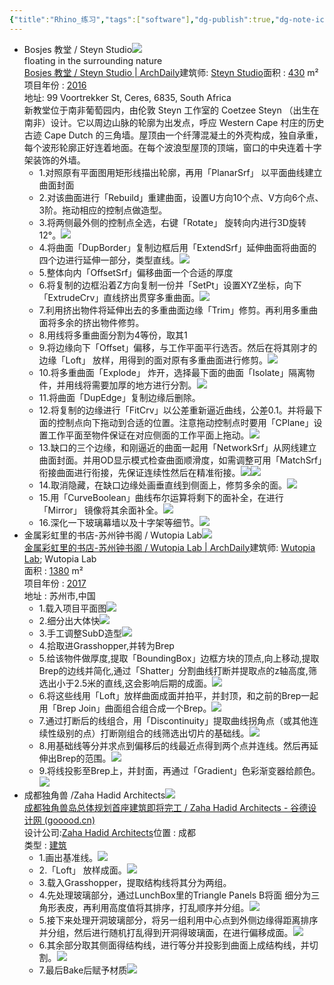 ```yaml
---
{"title":"Rhino_练习","tags":["software"],"dg-publish":true,"dg-note-icon":"2","dg-path":"⚒️ Software/Rhinoceros 3D/Rhino_Practice.md","permalink":"/⚒️ Software/Rhinoceros 3D/Rhino_Practice/","dgPassFrontmatter":true,"noteIcon":"2","created":"2024-07-04T13:45:17.000+08:00","updated":"2024-11-05T23:48:02.949+08:00"}
---
```


-   Bosjes 教堂 / Steyn Studio![](https://api2.mubu.com/v3/document_image/a7e49bd3-0fce-4687-abe1-7a6acfc99cb7-20454557.jpg)  
    floating in the surrounding nature  
    [Bosjes 教堂 / Steyn Studio | ArchDaily](https://www.archdaily.cn/cn/867611/bosjes-jiao-tang-steyn-studio?ad_source=search&ad_medium=projects_tab)建筑师: [Steyn Studio](https://www.archdaily.cn/cn/office/steyn-studio?ad_name=project-specs&ad_medium=single)面积 : [430](https://www.archdaily.cn/search/cn/projects/min_area/344/max_area/516?ad_name=project-specs&ad_medium=single) m²  
    项目年份 : [2016](https://www.archdaily.cn/search/cn/projects/year/2016?ad_name=project-specs&ad_medium=single)  
    地址: 99 Voortrekker St, Ceres, 6835, South Africa  
    新教堂位于南非葡萄园内，由伦敦 Steyn 工作室的 Coetzee Steyn （出生在南非）设计。它以周边山脉的轮廓为出发点，呼应 Western Cape 村庄的历史古迹 Cape Dutch 的三角墙。屋顶由一个纤薄混凝土的外壳构成，独自承重，每个波形轮廓正好连着地面。在每个波浪型屋顶的顶端，窗口的中央连着十字架装饰的外墙。  
    -   1.对照原有平面图用矩形线描出轮廓，再用「PlanarSrf」 以平面曲线建立曲面封面  
    -   2.对该曲面进行「Rebuild」重建曲面，设置U方向10个点、V方向6个点、3阶。拖动相应的控制点做造型。  
    -   3.将两侧最外侧的控制点全选，右键「Rotate」 旋转向内进行3D旋转12°。![](https://api2.mubu.com/v3/document_image/57f65da6-f0a7-422d-a6e6-fb2ae1e12d4a-20454557.jpg)  
    -   4.将曲面「DupBorder」复制边框后用「ExtendSrf」延伸曲面将曲面的四个边进行延伸一部分，类型直线。![](https://api2.mubu.com/v3/document_image/37b2096a-bce6-4e0c-8842-f011e06780e1-20454557.jpg)  
    -   5.整体向内「OffsetSrf」偏移曲面一个合适的厚度  
    -   6.将复制的边框沿着Z方向复制一份并「SetPt」设置XYZ坐标，向下「ExtrudeCrv」直线挤出贯穿多重曲面。![](https://api2.mubu.com/v3/document_image/f9fbd87a-74e2-4adf-9d67-3e4391a64f83-20454557.jpg)  
    -   7.利用挤出物件将延伸出去的多重曲面边缘「Trim」修剪。再利用多重曲面将多余的挤出物件修剪。  
    -   8.用线将多重曲面分割为4等份，取其1  
    -   9.将边缘向下「Offset」偏移，与工作平面平行选否。然后在将其刚才的边缘「Loft」 放样，用得到的面对原有多重曲面进行修剪。![](https://api2.mubu.com/v3/document_image/bbd702db-2c29-4f58-a4e2-0ff9b83e57de-20454557.jpg)  
    -   10.将多重曲面「Explode」 炸开，选择最下面的曲面「Isolate」隔离物件，并用线将需要加厚的地方进行分割。![](https://api2.mubu.com/v3/document_image/1b10655f-6fec-40d0-a124-c6d36f8e744d-20454557.jpg)  
    -   11.将曲面「DupEdge」复制边缘后删除。  
    -   12.将复制的边缘进行「FitCrv」以公差重新逼近曲线，公差0.1。并将最下面的控制点向下拖动到合适的位置。注意拖动控制点时要用「CPlane」设置工作平面至物件保证在对应侧面的工作平面上拖动。![](https://api2.mubu.com/v3/document_image/b5101a37-b288-49df-a671-4b0528a814bf-20454557.jpg)  
    -   13.缺口的三个边缘，和刚逼近的曲面一起用「NetworkSrf」从网线建立曲面封面。并用OD显示模式检查曲面顺滑度，如需调整可用「MatchSrf」衔接曲面进行衔接，先保证连续性然后在精准衔接。![](https://api2.mubu.com/v3/document_image/6e418bc3-aaa8-416a-b69d-e6349f88a477-20454557.jpg)![](https://api2.mubu.com/v3/document_image/847b582a-9bdd-4754-8ff6-9c0b7540e7f2-20454557.jpg)  
    -   14.取消隐藏，在缺口边缘处画垂直线到侧面上，修剪多余的面。![](https://api2.mubu.com/v3/document_image/18f91d31-0365-47fb-a4a0-7b70a2ab5e05-20454557.jpg)  
    -   15.用「CurveBoolean」曲线布尔运算将剩下的面补全，在进行「Mirror」 镜像将其余面补全。![](https://api2.mubu.com/v3/document_image/b1360b67-b08f-4317-a262-41662e324574-20454557.jpg)  
    -   16.深化一下玻璃幕墙以及十字架等细节。![](https://api2.mubu.com/v3/document_image/f00d1c59-2d34-49ad-9ff2-0d67219e756f-20454557.jpg)  
-   金属彩虹里的书店-苏州钟书阁 / Wutopia Lab![](https://api2.mubu.com/v3/document_image/e9afdcb1-9812-420d-abe1-ae6206359b07-20454557.jpg)  
    [金属彩虹里的书店-苏州钟书阁 / Wutopia Lab | ArchDaily](https://www.archdaily.cn/cn/877844/jin-shu-cai-hong-li-de-shu-dian-su-zhou-zhong-shu-ge-wutopia-lab?ad_source=search&ad_medium=projects_tab)建筑师: [Wutopia Lab](https://www.archdaily.cn/cn/office/wutopia-lab?ad_name=project-specs&ad_medium=single); Wutopia Lab  
    面积 : [1380](https://www.archdaily.cn/search/cn/projects/min_area/1104/max_area/1656?ad_name=project-specs&ad_medium=single) m²  
    项目年份 : [2017](https://www.archdaily.cn/search/cn/projects/year/2017?ad_name=project-specs&ad_medium=single)  
    地址 : 苏州市,中国
    -   1.载入项目平面图![](https://api2.mubu.com/v3/document_image/9f97cff8-dd5a-403a-ae61-a20bce81430b-20454557.jpg)  
    -   2.细分出大体快![](https://api2.mubu.com/v3/document_image/7462f02e-f380-4759-9816-e44bc87ad382-20454557.jpg)  
    -   3.手工调整SubD造型![](https://api2.mubu.com/v3/document_image/ad258f7b-f668-44fd-b799-85788f198a1b-20454557.jpg)  
    -   4.拾取进Grasshopper,并转为Brep  
    -   5.给该物件做厚度,提取「BoundingBox」边框方块的顶点,向上移动,提取Brep的边线并简化,通过「Shatter」分割曲线打断并提取点的z轴高度,筛选出小于2.5米的直线,这会影响后期的成面。![](https://api2.mubu.com/v3/document_image/7a4c9963-5b75-41aa-9902-424056b1c776-20454557.jpg)  
    -   6.将这些线用「Loft」放样曲面成面并拍平，并封顶，和之前的Brep一起用「Brep Join」曲面组合组合成一个Brep。![](https://api2.mubu.com/v3/document_image/4a3a3b59-1b5e-48f2-8939-b6b234155721-20454557.jpg)  
    -   7.通过打断后的线组合，用「Discontinuity」提取曲线拐角点（或其他连续性级别的点）打断刚组合的线筛选出切片的基础线。![](https://api2.mubu.com/v3/document_image/f436e1f5-e84a-4d36-996a-9a5be5ddb6c0-20454557.jpg)  
    -   8.用基础线等分并求点到偏移后的线最近点得到两个点并连线。然后再延伸出Brep的范围。![](https://api2.mubu.com/v3/document_image/abe989ad-18e6-4080-9400-f2dbb1ac6168-20454557.jpg)  
    -   9.将线投影至Brep上，并封面，再通过「Gradient」色彩渐变器给颜色。![](https://api2.mubu.com/v3/document_image/c1abc2c4-978e-4122-a906-71af0eed36e0-20454557.jpg)  
-   成都独角兽 /Zaha Hadid Architects![](https://api2.mubu.com/v3/document_image/489202a7-73fa-46fa-872c-58ccef87b730-20454557.jpg)  
    [成都独角兽岛总体规划首座建筑即将完工 / Zaha Hadid Architects - 谷德设计网 (gooood.cn)](https://www.gooood.cn/unicorn-island-masterplan-first-building-nears-completion-zaha-hadid-architects.htm)  
    设计公司:[Zaha Hadid Architects](https://www.gooood.cn/company/zaha-hadid-architects)位置 : 成都  
    类型 : [建筑](https://www.gooood.cn/category/type/architecture)  
    -   1.画出基准线。![](https://api2.mubu.com/v3/document_image/ca450b5e-2c79-4280-8263-6cc00ea5bcc7-20454557.jpg)  
    -   2.「Loft」 放样成面。![](https://api2.mubu.com/v3/document_image/ff68dfb7-de2c-4a1d-818a-8e8e0bc63e91-20454557.jpg)  
    -   3.载入Grasshopper，提取结构线将其分为两组。  
    -   4.先处理玻璃部分，通过LunchBox里的Triangle Panels B将面 细分为三角形表皮，再利用高度值将其排序，打乱顺序并分组。![](https://api2.mubu.com/v3/document_image/999b397b-b2f2-483a-9e02-a1b509d7aba2-20454557.jpg)  
    -   5.接下来处理开洞玻璃部分，将另一组利用中心点到外侧边缘得距离排序并分组，然后进行随机打乱得到开洞得玻璃面，在进行偏移成面。![](https://api2.mubu.com/v3/document_image/814f5e76-16cd-48d0-94a4-277eeae606b9-20454557.jpg)  
    -   6.其余部分取其侧面得结构线，进行等分并投影到曲面上成结构线，并切割。![](https://api2.mubu.com/v3/document_image/d0a030b0-a6e1-46bb-be74-f6f6cef3ccc2-20454557.jpg)  
    -   7.最后Bake后赋予材质![](https://api2.mubu.com/v3/document_image/f4cf57e6-1ded-4bcd-b6af-e208c204d9c2-20454557.jpg)